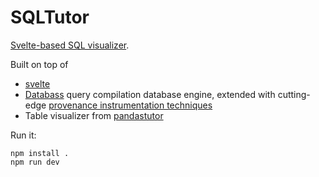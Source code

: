 # SQLTutor


[Svelte-based SQL visualizer](https://cudbg.github.io/sqltutor).  

Built on top of

* [svelte](https://svelte.dev)
* [Databass](https://github.com/w6113/databass-public) query compilation database engine, extended with cutting-edge [provenance instrumentation techniques](https://arxiv.org/abs/1801.07237) 
* Table visualizer from [pandastutor](https://pandastutor.com/)

Run it:

    npm install .
    npm run dev




